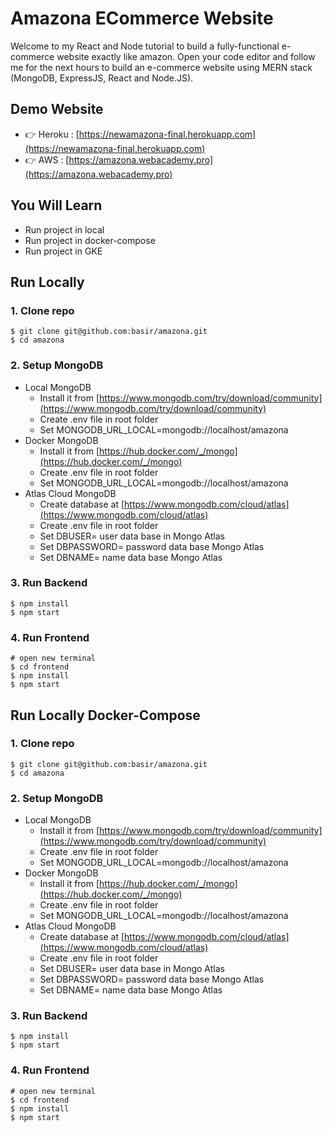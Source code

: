 # Amazona ECommerce Website
Welcome to my React and Node tutorial to build a fully-functional e-commerce website exactly like amazon. Open your code editor and follow me for the next hours to build an e-commerce website using MERN stack (MongoDB, ExpressJS, React and Node.JS).

## Demo Website
- 👉 Heroku : [https://newamazona-final.herokuapp.com](https://newamazona-final.herokuapp.com)
- 👉 AWS : [https://amazona.webacademy.pro](https://amazona.webacademy.pro)

## You Will Learn

- Run project in local
- Run project in docker-compose
- Run project in GKE

## Run Locally

### 1. Clone repo

```
$ git clone git@github.com:basir/amazona.git
$ cd amazona
```

### 2. Setup MongoDB

- Local MongoDB
  - Install it from [https://www.mongodb.com/try/download/community](https://www.mongodb.com/try/download/community)
  - Create .env file in root folder
  - Set MONGODB_URL_LOCAL=mongodb://localhost/amazona  
- Docker MongoDB 
  - Install it from [https://hub.docker.com/_/mongo](https://hub.docker.com/_/mongo)
  - Create .env file in root folder
  - Set MONGODB_URL_LOCAL=mongodb://localhost/amazona  
- Atlas Cloud MongoDB
  - Create database at [https://www.mongodb.com/cloud/atlas](https://www.mongodb.com/cloud/atlas)
  - Create .env file in root folder
  - Set DBUSER= user data base in Mongo Atlas
  - Set DBPASSWORD= password data base Mongo Atlas
  - Set DBNAME= name data base Mongo Atlas

### 3. Run Backend

```
$ npm install
$ npm start
```

### 4. Run Frontend

```
# open new terminal
$ cd frontend
$ npm install
$ npm start
```


## Run Locally Docker-Compose

### 1. Clone repo

```
$ git clone git@github.com:basir/amazona.git
$ cd amazona
```

### 2. Setup MongoDB

- Local MongoDB
  - Install it from [https://www.mongodb.com/try/download/community](https://www.mongodb.com/try/download/community)
  - Create .env file in root folder
  - Set MONGODB_URL_LOCAL=mongodb://localhost/amazona  
- Docker MongoDB 
  - Install it from [https://hub.docker.com/_/mongo](https://hub.docker.com/_/mongo)
  - Create .env file in root folder
  - Set MONGODB_URL_LOCAL=mongodb://localhost/amazona  
- Atlas Cloud MongoDB
  - Create database at [https://www.mongodb.com/cloud/atlas](https://www.mongodb.com/cloud/atlas)
  - Create .env file in root folder
  - Set DBUSER= user data base in Mongo Atlas
  - Set DBPASSWORD= password data base Mongo Atlas
  - Set DBNAME= name data base Mongo Atlas

### 3. Run Backend

```
$ npm install
$ npm start
```

### 4. Run Frontend

```
# open new terminal
$ cd frontend
$ npm install
$ npm start
```